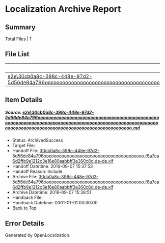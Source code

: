 # <a name='report-top'></a> Localization Archive Report

## Summary
 Total Files | 1

## File List
 Source File | Status | Details 
 ----------- | ------ | ------- 
 [e2e\30cb0a8c-398c-448e-97d2-5d56de84a796oooooooooooooooooooooooooooooooooooooooooooooooooooooooooooooooooooooooooooooooooooooooooooooooooooooooooooooooooooooooooooooooooooooooooooooooooooooooo.md](https://github.com/OpenLocalizationTestOrg/ol-test0/blob/c378a3f0142533db4d0e53dada88f7104d1d6214/e2e/30cb0a8c-398c-448e-97d2-5d56de84a796oooooooooooooooooooooooooooooooooooooooooooooooooooooooooooooooooooooooooooooooooooooooooooooooooooooooooooooooooooooooooooooooooooooooooooooooooooooooo.md) | ArchivedSuccess | [Details](#df3ad3521bbabd7db151b2bd0cff7c5ae0dbb1e01)

## Item Details
##### <a name='df3ad3521bbabd7db151b2bd0cff7c5ae0dbb1e01'></a> Source: [e2e\30cb0a8c-398c-448e-97d2-5d56de84a796oooooooooooooooooooooooooooooooooooooooooooooooooooooooooooooooooooooooooooooooooooooooooooooooooooooooooooooooooooooooooooooooooooooooooooooooooooooooo.md](https://github.com/OpenLocalizationTestOrg/ol-test0/blob/c378a3f0142533db4d0e53dada88f7104d1d6214/e2e/30cb0a8c-398c-448e-97d2-5d56de84a796oooooooooooooooooooooooooooooooooooooooooooooooooooooooooooooooooooooooooooooooooooooooooooooooooooooooooooooooooooooooooooooooooooooooooooooooooooooooo.md)
* Status: ArchivedSuccess
* Target File: 
* Handoff File: [30cb0a8c-398c-448e-97d2-5d56de84a796ooooooooooooooooooooooooooooooooooooooo.f8a7ca6d2ffb9e1212c3e16e80aabbff3e360c8d.de-de.xlf](https://github.com/OpenLocalizationTestOrg/ol-test0-handoff/blob/abdc155e39664e3bedf69b800af58c95a11ba43c/ol-handoff/OpenLocalizationTestOrg/ol-test0-dede/yuwzho/ht/30cb0a8c-398c-448e-97d2-5d56de84a796ooooooooooooooooooooooooooooooooooooooo.f8a7ca6d2ffb9e1212c3e16e80aabbff3e360c8d.de-de.xlf)
* Handoff Datetime: 2016-09-07 15:37:53
* Handoff Reason: Include
* Archive File: [30cb0a8c-398c-448e-97d2-5d56de84a796ooooooooooooooooooooooooooooooooooooooo.f8a7ca6d2ffb9e1212c3e16e80aabbff3e360c8d.de-de.xlf](https://github.com/OpenLocalizationTestOrg/ol-test0-handoff/blob/3b9300a683fca375cb3b3484bac14b02eca8e777/ol-archive/OpenLocalizationTestOrg/ol-test0-dede/yuwzho/ht/30cb0a8c-398c-448e-97d2-5d56de84a796ooooooooooooooooooooooooooooooooooooooo.f8a7ca6d2ffb9e1212c3e16e80aabbff3e360c8d.de-de.xlf)
* Archive Datetime: 2016-09-07 15:38:51
* Handback File: 
* Handback Datetime: 0001-01-01 00:00:00
* [Back to Top](#report-top)


## Error Details

Generated by OpenLocalization.
